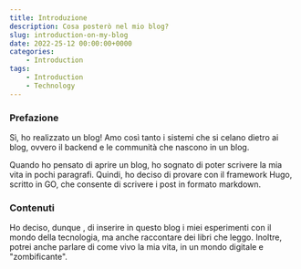 ```yaml
---
title: Introduzione
description: Cosa posterò nel mio blog?
slug: introduction-on-my-blog
date: 2022-25-12 00:00:00+0000
categories:
    - Introduction
tags:
    - Introduction
    - Technology
---
```


### Prefazione

Sì, ho realizzato un blog! Amo così tanto i sistemi che si celano dietro ai blog, ovvero il  backend e le communità che nascono in un blog.

Quando ho pensato di aprire un blog, ho sognato di poter scrivere la mia vita in pochi paragrafi. Quindi, ho deciso di provare con il framework Hugo, scritto in GO, che consente di scrivere i post in formato markdown. 

### Contenuti

Ho deciso, dunque , di inserire in questo blog i miei esperimenti con il mondo della tecnologia, ma anche raccontare dei libri che leggo. Inoltre, potrei anche parlare di come vivo la mia vita, in un mondo digitale e "zombificante".
